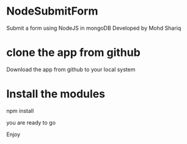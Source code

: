 # NodeSubmitForm
Submit a form using NodeJS in mongoDB Developed by Mohd Shariq

# clone the app from github
  Download the app from github to your local system
  
# Install the modules
  npm install
  
you are ready to go

Enjoy
  

